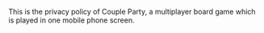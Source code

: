 This is the privacy policy of Couple Party, a multiplayer board game which is played in one mobile phone screen.
